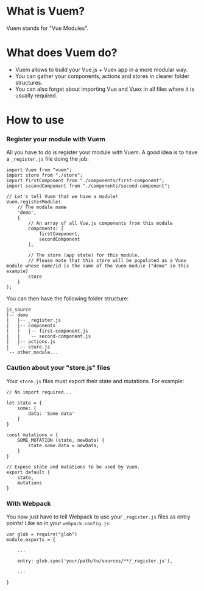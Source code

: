 # What is Vuem?

Vuem stands for "Vue Modules".

# What does Vuem do?

- Vuem allows to build your Vue.js + Vuex app in a more modular way.
- You can gather your components, actions and stores in clearer folder structures.
- You can also forget about importing Vue and Vuex in all files where it is usually required.

# How to use

### Register your module with Vuem

All you have to do is register your module with Vuem.
A good idea is to have a `_register.js` file doing the job:

```
import Vuem from "vuem";
import store from "./store";
import firstComponent from "./components/first-component";
import secondComponent from "./components/second-component";

// Let's tell Vuem that we have a module!
Vuem.registerModule(
    // The module name
    'demo',
    {
        // An array of all Vue.js components from this module
        components: [
            firstComponent,
            secondComponent
        ],

        // The store (app state) for this module.
        // Please note that this store will be populated as a Vuex module whose name/id is the name of the Vuem module ("demo" in this example)
        store
    }
);
```

You can then have the following folder structure:

```
js_source
|-- demo
|   |-- _register.js
|   |-- components
|   |   |-- first-component.js
|   |   `-- second-component.js
|   |-- actions.js
|   `-- store.js
`-- other_module...
```

### Caution about your "store.js" files

Your `store.js` files must export their state and mutations.
For example:

```
// No import required...

let state = {
    some: {
        data: 'Some data'
    }
}

const mutations = {
    SOME_MUTATION (state, newData) {
        state.some.data = newData;
    }
}

// Expose state and mutations to be used by Vuem.
export default {
    state,
    mutations
}
```

### With Webpack

You now just have to tell Webpack to use your `_register.js` files as entry points!
Like so in your `webpack.config.js`:
```
var glob = require("glob")
module.exports = {

    ...
    
    entry: glob.sync('your/path/to/sources/**/_register.js'),
    
    ... 
    
}
```